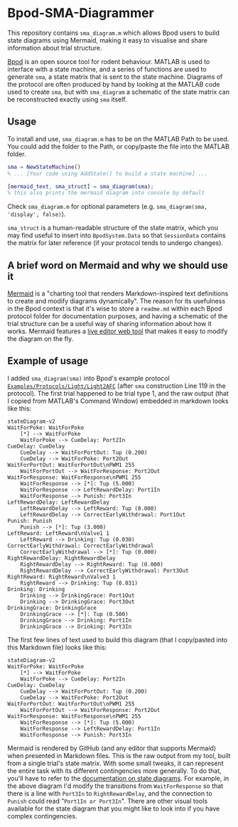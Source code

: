 # Bpod-SMA-Diagrammer
This repository contains `sma_diagram.m` which allows Bpod users to build state diagrams using Mermaid, making it easy to visualise and share information about trial structure.

[Bpod](https://github.com/sanworks/Bpod_Gen2) is an open source tool for rodent behaviour. MATLAB is used to interface with a state machine, and a series of functions are used to generate `sma`, a state matrix that is sent to the state machine. Diagrams of the protocol are often produced by hand by looking at the MATLAB code used to create `sma`, but with `sma_diagram` a schematic of the state matrix can be reconstructed exactly using `sma` itself.

## Usage
To install and use, `sma_diagram.m` has to be on the MATLAB Path to be used. You could add the folder to the Path, or copy/paste the file into the MATLAB folder.

```matlab
sma = NewStateMachine()
% ... [Your code using AddState() to build a state machine] ...

[mermaid_text, sma_struct] = sma_diagram(sma);
% this also prints the mermaid diagram into console by default

```

Check `sma_diagram.m` for optional parameters (e.g. `sma_diagram(sma, 'display', false)`).

`sma_struct` is a human-readable structure of the state matrix, which you may find useful to insert into `BpodSystem.Data` so that `SessionData` contains the matrix for later reference (if your protocol tends to undergo changes).

## A brief word on Mermaid and why we should use it
[Mermaid](https://mermaid.js.org/intro/) is a "charting tool that renders Markdown-inspired text definitions to create and modify diagrams dynamically". The reason for its usefulness in the Bpod context is that it's wise to store a `readme.md` within each Bpod protocol folder for documentation purposes, and having a schematic of the trial structure can be a useful way of sharing information about how it works. Mermaid features a [live editor web tool](https://mermaid.live/) that makes it easy to modify the diagram on the fly.

## Example of usage
I added `sma_diagram(sma)` into Bpod's example protocol [`Examples/Protocols/Light/Light2AFC`](https://github.com/sanworks/Bpod_Gen2/blob/master/Examples/Protocols/Operant/Operant.m) (after `sma` construction Line 119 in the protocol). The first trial happened to be trial type 1, and the raw output (that I copied from MATLAB's Command Window) embedded in markdown looks like this:
```mermaid
stateDiagram-v2
WaitForPoke: WaitForPoke
	[*] --> WaitForPoke
	WaitForPoke --> CueDelay: Port2In
CueDelay: CueDelay
	CueDelay --> WaitForPortOut: Tup (0.200) 
	CueDelay --> WaitForPoke: Port2Out
WaitForPortOut: WaitForPortOut\nPWM1 255
	WaitForPortOut --> WaitForResponse: Port2Out
WaitForResponse: WaitForResponse\nPWM1 255
	WaitForResponse --> [*]: Tup (5.000) 
	WaitForResponse --> LeftRewardDelay: Port1In
	WaitForResponse --> Punish: Port3In
LeftRewardDelay: LeftRewardDelay
	LeftRewardDelay --> LeftReward: Tup (0.000) 
	LeftRewardDelay --> CorrectEarlyWithdrawal: Port1Out
Punish: Punish
	Punish --> [*]: Tup (3.000) 
LeftReward: LeftReward\nValve1 1
	LeftReward --> Drinking: Tup (0.030) 
CorrectEarlyWithdrawal: CorrectEarlyWithdrawal
	CorrectEarlyWithdrawal --> [*]: Tup (0.000) 
RightRewardDelay: RightRewardDelay
	RightRewardDelay --> RightReward: Tup (0.000) 
	RightRewardDelay --> CorrectEarlyWithdrawal: Port3Out
RightReward: RightReward\nValve3 1
	RightReward --> Drinking: Tup (0.031) 
Drinking: Drinking
	Drinking --> DrinkingGrace: Port1Out
	Drinking --> DrinkingGrace: Port3Out
DrinkingGrace: DrinkingGrace
	DrinkingGrace --> [*]: Tup (0.500) 
	DrinkingGrace --> Drinking: Port1In
	DrinkingGrace --> Drinking: Port3In
```

The first few lines of text used to build this diagram (that I copy/pasted into this Markdown file) looks like this:

```
stateDiagram-v2
WaitForPoke: WaitForPoke
	[*] --> WaitForPoke
	WaitForPoke --> CueDelay: Port2In
CueDelay: CueDelay
	CueDelay --> WaitForPortOut: Tup (0.200) 
	CueDelay --> WaitForPoke: Port2Out
WaitForPortOut: WaitForPortOut\nPWM1 255
	WaitForPortOut --> WaitForResponse: Port2Out
WaitForResponse: WaitForResponse\nPWM1 255
	WaitForResponse --> [*]: Tup (5.000) 
	WaitForResponse --> LeftRewardDelay: Port1In
	WaitForResponse --> Punish: Port3In
```


Mermaid is rendered by GitHub (and any editor that supports Mermaid) when presented in Markdown files. This is the raw output from my tool, built from a single trial's state matrix. With some small tweaks, it can represent the entire task with its different contingencies more generally. To do that, you'll have to refer to the [documentation on state diagrams](https://mermaid.js.org/syntax/stateDiagram.html). For example, in the above diagram I'd modify the transitions from `WaitForResponse` so that there is a line with `Port3In` to `RightRewardDelay`, and the connection to `Punish` could read "`Port1In or Port3In`". There are other visual tools available for the state diagram that you might like to look into if you have complex contingencies.